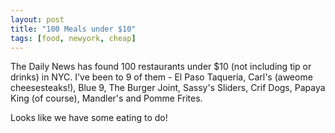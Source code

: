 ```yaml
---
layout: post
title: "100 Meals under $10"
tags: [food, newyork, cheap]
---
```


The Daily News has found 100 restaurants under $10 (not including tip or drinks) in NYC. I've been to 9 of them - El Paso Taqueria, Carl's (aweome cheesesteaks!), Blue 9, The Burger Joint, Sassy's Sliders, Crif Dogs, Papaya King (of course), Mandler's and Pomme Frites.

Looks like we have some eating to do!
